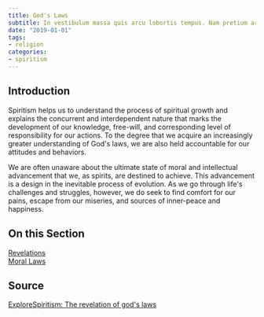 ```yaml
---
title: God's Laws
subtitle: In vestibulum massa quis arcu lobortis tempus. Nam pretium arcu in odio vulputate luctus.
date: "2019-01-01"
tags:
- religion
categories:
- spiritism
---
```


## Introduction
Spiritism helps us to understand the process of spiritual growth and explains the concurrent and interdependent nature that marks the development of our knowledge, free-will, and corresponding level of responsibility for our actions.  To the degree that we acquire an increasingly greater understanding of God's laws, we are also held accountable for our attitudes and behaviors.  

We are often unaware about the ultimate state of moral and intellectual advancement that we, as spirits, are destined to achieve. This advancement is a design in the inevitable process of evolution.  As we go through life's challenges and struggles, however, we do seek to find comfort for our pains, escape from our miseries, and sources of inner-peace and happiness.  


## On this Section
[Revelations](revelations)  
[Moral Laws](moral-laws)  


## Source
[ExploreSpiritism: The revelation of god's laws](//www.explorespiritism.com/religionrevelation.htm)


